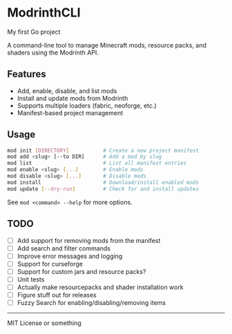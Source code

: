 # ModrinthCLI

My first Go project

A command-line tool to manage Minecraft mods, resource packs, and shaders using the Modrinth API.

## Features

- Add, enable, disable, and list mods
- Install and update mods from Modrinth
- Supports multiple loaders (fabric, neoforge, etc.)
- Manifest-based project management

## Usage

```sh
mod init [DIRECTORY]           # Create a new project manifest
mod add <slug> [--to DIR]      # Add a mod by slug
mod list                       # List all manifest entries
mod enable <slug> [...]        # Enable mods
mod disable <slug> [...]       # Disable mods
mod install                    # Download/install enabled mods
mod update [--dry-run]         # Check for and install updates
```

See `mod <command> --help` for more options.

## TODO

- [ ] Add support for removing mods from the manifest
- [ ] Add search and filter commands
- [ ] Improve error messages and logging
- [ ] Support for curseforge
- [ ] Support for custom jars and resource packs?
- [ ] Unit tests
- [ ] Actually make resourcepacks and shader installation work
- [ ] Figure stuff out for releases
- [ ] Fuzzy Search for enabling/disabling/removing items
---

MIT License or something
